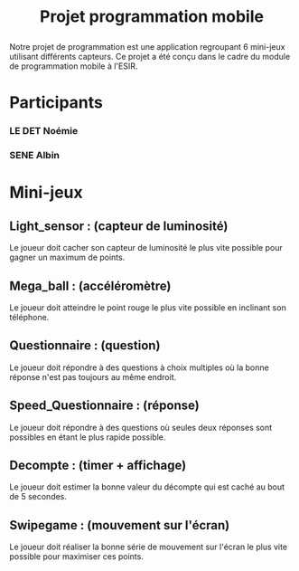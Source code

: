 # <p align="center">Projet programmation mobile</p>

Notre projet de programmation est une application regroupant 6 mini-jeux utilisant différents capteurs. Ce projet a été conçu dans le cadre du module de programmation mobile à l'ESIR. 

# Participants 
### LE DET Noémie
### SENE Albin

# Mini-jeux 
## Light_sensor : (capteur de luminosité) 
Le joueur doit cacher son capteur de luminosité le plus vite possible pour gagner un maximum de points. 

## Mega_ball : (accéléromètre)
Le joueur doit atteindre le point rouge le plus vite possible en inclinant son téléphone. 

## Questionnaire : (question) 
Le joueur doit répondre à des questions à choix multiples où la bonne réponse n'est pas toujours au même endroit. 

## Speed_Questionnaire : (réponse)
Le joueur doit répondre à des questions où seules deux réponses sont possibles en étant le plus rapide possible.  

## Decompte : (timer + affichage) 
 Le joueur doit estimer la bonne valeur du décompte qui est caché au bout de 5 secondes. 
 
## Swipegame : (mouvement sur l'écran)
Le joueur doit réaliser la bonne série de mouvement sur l'écran le plus vite possible pour maximiser ces points.
